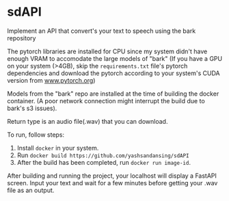 # sdAPI
Implement an API that convert's your text to speech using the bark repository

The pytorch libraries are installed for CPU since my system didn't have enough VRAM to accomodate the large models of "bark" (If you have a GPU on your system (>4GB), skip the `requirements.txt` file's pytorch dependencies and download the pytorch according to your system's CUDA version from www.pytorch.org) 

Models from the "bark" repo are installed at the time of building the docker container. (A poor network connection might interrupt the build due to bark's s3 issues).

Return type is an audio file(.wav) that you can download.

To run, follow steps:

1. Install `docker` in your system.
2. Run `docker build https://github.com/yashsandansing/sdAPI`
3. After the build has been completed, run `docker run image-id`.

After building and running the project, your localhost will display a FastAPI screen.
Input your text and wait for a few minutes before getting your .wav file as an output.
